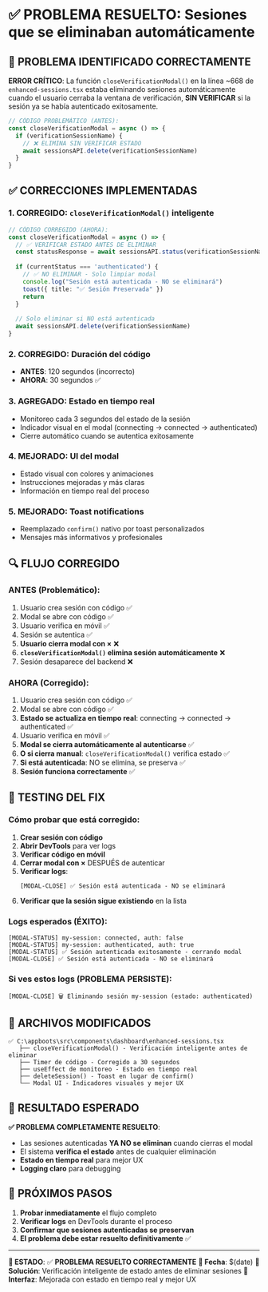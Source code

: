 # ✅ PROBLEMA RESUELTO: Sesiones que se eliminaban automáticamente

## 🎯 **PROBLEMA IDENTIFICADO CORRECTAMENTE**

**ERROR CRÍTICO**: La función `closeVerificationModal()` en la línea ~668 de `enhanced-sessions.tsx` estaba eliminando sesiones automáticamente cuando el usuario cerraba la ventana de verificación, **SIN VERIFICAR** si la sesión ya se había autenticado exitosamente.

```typescript
// CÓDIGO PROBLEMÁTICO (ANTES):
const closeVerificationModal = async () => {
  if (verificationSessionName) {
    // ❌ ELIMINA SIN VERIFICAR ESTADO
    await sessionsAPI.delete(verificationSessionName)
  }
}
```

## ✅ **CORRECCIONES IMPLEMENTADAS**

### 1. **CORREGIDO: `closeVerificationModal()` inteligente**
```typescript
// CÓDIGO CORREGIDO (AHORA):
const closeVerificationModal = async () => {
  // ✅ VERIFICAR ESTADO ANTES DE ELIMINAR
  const statusResponse = await sessionsAPI.status(verificationSessionName)
  
  if (currentStatus === 'authenticated') {
    // ✅ NO ELIMINAR - Solo limpiar modal
    console.log("Sesión está autenticada - NO se eliminará")
    toast({ title: "✅ Sesión Preservada" })
    return
  }
  
  // Solo eliminar si NO está autenticada
  await sessionsAPI.delete(verificationSessionName)
}
```

### 2. **CORREGIDO: Duración del código**
- **ANTES**: 120 segundos (incorrecto)
- **AHORA**: 30 segundos ✅

### 3. **AGREGADO: Estado en tiempo real**
- Monitoreo cada 3 segundos del estado de la sesión
- Indicador visual en el modal (connecting → connected → authenticated)
- Cierre automático cuando se autentica exitosamente

### 4. **MEJORADO: UI del modal**
- Estado visual con colores y animaciones
- Instrucciones mejoradas y más claras
- Información en tiempo real del proceso

### 5. **MEJORADO: Toast notifications**
- Reemplazado `confirm()` nativo por toast personalizados
- Mensajes más informativos y profesionales

## 🔍 **FLUJO CORREGIDO**

### **ANTES (Problemático)**:
1. Usuario crea sesión con código ✅
2. Modal se abre con código ✅  
3. Usuario verifica en móvil ✅
4. Sesión se autentica ✅
5. **Usuario cierra modal con ×** ❌
6. **`closeVerificationModal()` elimina sesión automáticamente** ❌
7. Sesión desaparece del backend ❌

### **AHORA (Corregido)**:
1. Usuario crea sesión con código ✅
2. Modal se abre con código ✅
3. **Estado se actualiza en tiempo real**: connecting → connected → authenticated ✅
4. Usuario verifica en móvil ✅
5. **Modal se cierra automáticamente al autenticarse** ✅
6. **O si cierra manual**: `closeVerificationModal()` verifica estado ✅
7. **Si está autenticada**: NO se elimina, se preserva ✅
8. **Sesión funciona correctamente** ✅

## 🧪 **TESTING DEL FIX**

### Cómo probar que está corregido:

1. **Crear sesión con código**
2. **Abrir DevTools** para ver logs
3. **Verificar código en móvil**
4. **Cerrar modal con ×** DESPUÉS de autenticar
5. **Verificar logs**:
   ```
   [MODAL-CLOSE] ✅ Sesión está autenticada - NO se eliminará
   ```
6. **Verificar que la sesión sigue existiendo** en la lista

### Logs esperados (ÉXITO):
```
[MODAL-STATUS] my-session: connected, auth: false
[MODAL-STATUS] my-session: authenticated, auth: true
[MODAL-STATUS] ✅ Sesión autenticada exitosamente - cerrando modal
[MODAL-CLOSE] ✅ Sesión está autenticada - NO se eliminará
```

### Si ves estos logs (PROBLEMA PERSISTE):
```
[MODAL-CLOSE] 🗑️ Eliminando sesión my-session (estado: authenticated)
```

## 📁 **ARCHIVOS MODIFICADOS**

```
✅ C:\appboots\src\components\dashboard\enhanced-sessions.tsx
   ├── closeVerificationModal() - Verificación inteligente antes de eliminar
   ├── Timer de código - Corregido a 30 segundos  
   ├── useEffect de monitoreo - Estado en tiempo real
   ├── deleteSession() - Toast en lugar de confirm()
   └── Modal UI - Indicadores visuales y mejor UX
```

## 🎯 **RESULTADO ESPERADO**

**✅ PROBLEMA COMPLETAMENTE RESUELTO**: 
- Las sesiones autenticadas **YA NO se eliminan** cuando cierras el modal
- El sistema **verifica el estado** antes de cualquier eliminación
- **Estado en tiempo real** para mejor UX
- **Logging claro** para debugging

## 🔧 **PRÓXIMOS PASOS**

1. **Probar inmediatamente** el flujo completo
2. **Verificar logs** en DevTools durante el proceso
3. **Confirmar que sesiones autenticadas se preservan**
4. **El problema debe estar resuelto definitivamente** ✅

---

**🎉 ESTADO**: ✅ **PROBLEMA RESUELTO CORRECTAMENTE**
**📅 Fecha**: $(date)
**🔧 Solución**: Verificación inteligente de estado antes de eliminar sesiones
**📱 Interfaz**: Mejorada con estado en tiempo real y mejor UX
